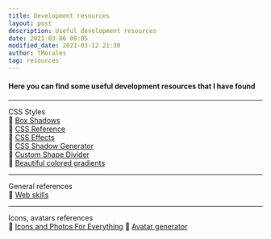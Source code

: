 ```yaml
---
title: Development resources
layout: post
description: Useful development resources
date: 2021-03-06 00:05
modified_date: 2021-03-12 21:30
author: TMorales
tag: resources
---
```

#### Here you can find some useful development resources that I have found
---
CSS Styles\
🔗 <a href="https://box-shadow.dev/" target="_blank">Box Shadows</a>\
🔗 <a href="https://cssreference.io/" target="_blank">CSS Reference</a>\
🔗 <a href="https://emilkowalski.github.io/css-effects-snippets/" target="_blank">CSS Effects</a>\
🔗 <a href="https://neumorphism.io/" target="_blank">CSS Shadow Generator</a>\
🔗 <a href="https://www.shapedivider.app/" target="_blank">Custom Shape Divider</a>\
🔗 <a href="https://uigradients.com/" target="_blank">Beautiful colored gradients</a>

---
General references\
🔗 <a href="https://andreasbm.github.io/web-skills/" target="_blank">Web skills</a>

---
Icons, avatars references\
🔗 <a href="https://thenounproject.com/" target="_blank">Icons and Photos For Everything</a>
🔗 <a href="https://getavataaars.com/" target="_blank">Avatar generator</a>